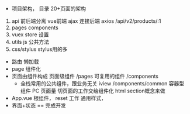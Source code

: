 - 项目架构， 目录  20+页面的架构
 1. api 前后端分离
    vue前端 ajax 连接后端 axios
    /api/v2/products/:1
 2. pages components
 3. vuex store 设置
 4. utils js 公共方法
 5. css/stylus  stylus用的多

- 路由
  懒加载 
- page 组件化
- 页面由组件构成
  页面级组件 /pages
  可复用的组件 /components
    - 全栈常用的公共组件，跟业务无关 iview /components/common
  容器型组件
    PC 页面量 切页面的工作交给组件化 html section概念来做
- App.vue 根组件，  reset  工作  通用样式，
- 界面+状态 == 完成开发